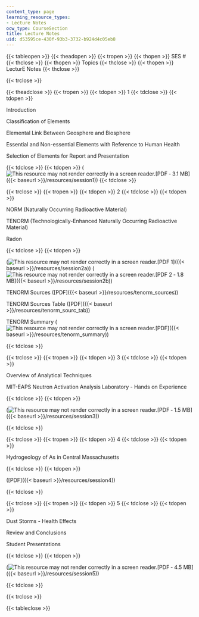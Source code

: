 ```yaml
---
content_type: page
learning_resource_types:
- Lecture Notes
ocw_type: CourseSection
title: Lecture Notes
uid: d53595ce-430f-93b3-3732-b924d4c05eb8
---
```


{{< tableopen >}}
{{< theadopen >}}
{{< tropen >}}
{{< thopen >}}
SES #
{{< thclose >}}
{{< thopen >}}
Topics
{{< thclose >}}
{{< thopen >}}
LecturE Notes
{{< thclose >}}

{{< trclose >}}

{{< theadclose >}}
{{< tropen >}}
{{< tdopen >}}
1
{{< tdclose >}}
{{< tdopen >}}


Introduction

Classification of Elements

Elemental Link Between Geosphere and Biosphere

Essential and Non-essential Elements with Reference to Human Health

Selection of Elements for Report and Presentation


{{< tdclose >}}
{{< tdopen >}}
(![This resource may not render correctly in a screen reader.](/images/inacessible.gif)[PDF ‑ 3.1 MB]({{< baseurl >}}/resources/session1))
{{< tdclose >}}

{{< trclose >}}
{{< tropen >}}
{{< tdopen >}}
2
{{< tdclose >}}
{{< tdopen >}}


NORM (Naturally Occurring Radioactive Material)

TENORM (Technologically-Enhanced Naturally Occurring Radioactive Material)

Radon


{{< tdclose >}}
{{< tdopen >}}


(![This resource may not render correctly in a screen reader.](/images/inacessible.gif)[PDF 1]({{< baseurl >}}/resources/session2a)) (![This resource may not render correctly in a screen reader.](/images/inacessible.gif)[PDF 2 ‑ 1.8 MB]({{< baseurl >}}/resources/session2b))

TENORM Sources ([PDF]({{< baseurl >}}/resources/tenorm_sources))

TENORM Sources Table ([PDF]({{< baseurl >}}/resources/tenorm_sourc_tab))

TENORM Summary (![This resource may not render correctly in a screen reader.](/images/inacessible.gif)[PDF]({{< baseurl >}}/resources/tenorm_summary))


{{< tdclose >}}

{{< trclose >}}
{{< tropen >}}
{{< tdopen >}}
3
{{< tdclose >}}
{{< tdopen >}}


Overview of Analytical Techniques

MIT-EAPS Neutron Activation Analysis Laboratory - Hands on Experience


{{< tdclose >}}
{{< tdopen >}}


(![This resource may not render correctly in a screen reader.](/images/inacessible.gif)[PDF ‑ 1.5 MB]({{< baseurl >}}/resources/session3))


{{< tdclose >}}

{{< trclose >}}
{{< tropen >}}
{{< tdopen >}}
4
{{< tdclose >}}
{{< tdopen >}}


Hydrogeology of As in Central Massachusetts


{{< tdclose >}}
{{< tdopen >}}


([PDF]({{< baseurl >}}/resources/session4))


{{< tdclose >}}

{{< trclose >}}
{{< tropen >}}
{{< tdopen >}}
5
{{< tdclose >}}
{{< tdopen >}}


Dust Storms - Health Effects

Review and Conclusions

Student Presentations


{{< tdclose >}}
{{< tdopen >}}


(![This resource may not render correctly in a screen reader.](/images/inacessible.gif)[PDF ‑ 4.5 MB]({{< baseurl >}}/resources/session5))


{{< tdclose >}}

{{< trclose >}}

{{< tableclose >}}